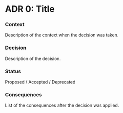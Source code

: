 # ADR 0: Title

### Context
Description of the context when the decision was taken.


### Decision
Description of the decision.


### Status
Proposed / Accepted / Deprecated


### Consequences
List of the consequences after the decision was applied.